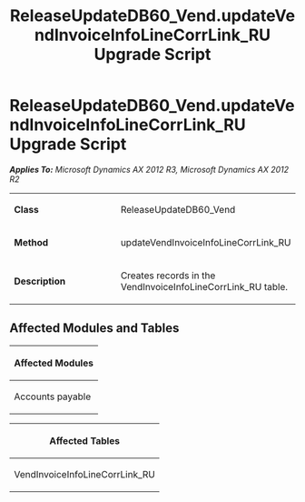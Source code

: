 ﻿---
title: ReleaseUpdateDB60_Vend.updateVendInvoiceInfoLineCorrLink_RU Upgrade Script
TOCTitle: ReleaseUpdateDB60_Vend.updateVendInvoiceInfoLineCorrLink_RU Upgrade Script
ms:assetid: 50f77bcc-4e76-fbee-4dcb-ebc72e815508
ms:mtpsurl: https://msdn.microsoft.com/en-us/library/JJ685536(v=AX.60)
ms:contentKeyID: 49708240
ms.date: 05/18/2015
mtps_version: v=AX.60
---

# ReleaseUpdateDB60\_Vend.updateVendInvoiceInfoLineCorrLink\_RU Upgrade Script 


_**Applies To:** Microsoft Dynamics AX 2012 R3, Microsoft Dynamics AX 2012 R2_

<table>
<colgroup>
<col style="width: 50%" />
<col style="width: 50%" />
</colgroup>
<tbody>
<tr class="odd">
<td><p><strong>Class</strong></p></td>
<td><p>ReleaseUpdateDB60_Vend</p></td>
</tr>
<tr class="even">
<td><p><strong>Method</strong></p></td>
<td><p>updateVendInvoiceInfoLineCorrLink_RU</p></td>
</tr>
<tr class="odd">
<td><p><strong>Description</strong></p></td>
<td><p>Creates records in the VendInvoiceInfoLineCorrLink_RU table.</p></td>
</tr>
</tbody>
</table>


## Affected Modules and Tables

<table>
<colgroup>
<col style="width: 100%" />
</colgroup>
<thead>
<tr class="header">
<th><p>Affected Modules</p></th>
</tr>
</thead>
<tbody>
<tr class="odd">
<td><p>Accounts payable</p></td>
</tr>
</tbody>
</table>


<table>
<colgroup>
<col style="width: 100%" />
</colgroup>
<thead>
<tr class="header">
<th><p>Affected Tables</p></th>
</tr>
</thead>
<tbody>
<tr class="odd">
<td><p>VendInvoiceInfoLineCorrLink_RU</p></td>
</tr>
</tbody>
</table>

  


